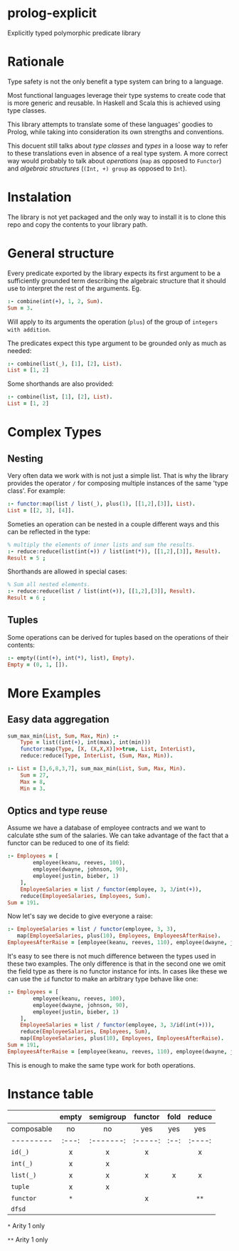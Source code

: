 # prolog-explicit

Explicitly typed polymorphic predicate library

# Rationale

Type safety is not the only benefit a type system can bring to a language.

Most functional languages leverage their type systems to create code that is more
generic and reusable. In Haskell and Scala this is achieved using type classes.

This library attempts to translate some of these languages' goodies to Prolog,
while taking into consideration its own strengths and conventions.

This docuent still talks about _type classes_ and _types_ in a loose way to refer to
these translations even in absence of a real type system.
A more correct way would probably to talk about
_operations_ (`map` as opposed to `Functor`)
and _algebraic structures_ (`(Int, +) group` as opposed to `Int`).

# Instalation

The library is not yet packaged and the only way to install it is to
clone this repo and copy the contents to your library path.

# General structure

Every predicate exported by the library expects its first argument to be
a sufficiently grounded term describing the algebraic structure that it
should use to interpret the rest of the arguments. Eg.

```prolog
:- combine(int(+), 1, 2, Sum).
Sum = 3.
```

Will apply to its arguments the operation (`plus`) of the group of `integers with addition`.

The predicates expect this type argument to be grounded only as much as needed:

```prolog
:- combine(list(_), [1], [2], List).
List = [1, 2]
```

Some shorthands are also provided:

```prolog
:- combine(list, [1], [2], List).
List = [1, 2]
```

# Complex Types

## Nesting

Very often data we work with is not just a simple list. That is why the library provides
the operator `/` for composing multiple instances of the same 'type class'. For example:

```prolog
:- functor:map(list / list(_), plus(1), [[1,2],[3]], List).
List = [[2, 3], [4]].
```

Someties an operation can be nested in a couple different ways and this can be reflected
in the type:

```prolog
% multiply the elements of inner lists and sum the results.
:- reduce:reduce(list(int(+)) / list(int(*)), [[1,2],[3]], Result).
Result = 5 ;
```

Shorthands are allowed in special cases:

```prolog
% Sum all nested elements.
:- reduce:reduce(list / list(int(+)), [[1,2],[3]], Result).
Result = 6 ;
```

## Tuples

Some operations can be derived for tuples based on the operations of their contents:

```prolog
:- empty((int(+), int(*), list), Empty).
Empty = (0, 1, []).
```

# More Examples

## Easy data aggregation

```prolog
sum_max_min(List, Sum, Max, Min) :-
    Type = list((int(+), int(max), int(min)))
    functor:map(Type, [X, (X,X,X)]>>true, List, InterList),
    reduce:reduce(Type, InterList, (Sum, Max, Min)).

:- List = [3,6,8,3,7], sum_max_min(List, Sum, Max, Min).
    Sum = 27,
    Max = 8,
    Min = 3.
```

## Optics and type reuse

Assume we have a database of employee contracts and we want to calculate
sthe sum of the salaries.
We can take advantage of the fact that a functor can be reduced to one of its field:

```prolog
:- Employees = [
        employee(keanu, reeves, 100),
        employee(dwayne, johnson, 90),
        employee(justin, bieber, 1)
    ],
    EmployeeSalaries = list / functor(employee, 3, 3/int(+)),
    reduce(EmployeeSalaries, Employees, Sum).
Sum = 191.
```

Now let's say we decide to give everyone a raise:

```prolog
:- EmployeeSalaries = list / functor(employee, 3, 3),
   map(EmployeeSalaries, plus(10), Employees, EmployeesAfterRaise).
EmployeesAfterRaise = [employee(keanu, reeves, 110), employee(dwayne, johnson, 100), employee(justin, bieber, 11)]
```

It's easy to see there is not much difference between the types used in these two examples.
The only difference is that in the second one we omit the field type as there is no
functor instance for ints. In cases like these we can use the `id` functor to make an
arbitrary type behave like one:

```prolog
:- Employees = [
        employee(keanu, reeves, 100),
        employee(dwayne, johnson, 90),
        employee(justin, bieber, 1)
    ],
    EmployeeSalaries = list / functor(employee, 3, 3/id(int(+))),
    reduce(EmployeeSalaries, Employees, Sum),
    map(EmployeeSalaries, plus(10), Employees, EmployeesAfterRaise).
Sum = 191,
EmployeesAfterRaise = [employee(keanu, reeves, 110), employee(dwayne, johnson, 100), employee(justin, bieber, 11)]
```

This is enough to make the same type work for both operations.

# Instance table

|            | empty | semigroup | functor | fold | reduce |
| ---------- | :---: | :-------: | :-----: | :--: | :----: |
| composable |  no   |    no     |   yes   | yes  |  yes   |
| ---------  | :---: | :-------: | :-----: | :--: | :----: |
| `id(_)`    |   x   |     x     |    x    |      |   x    |
| `int(_)`   |   x   |     x     |         |      |        |
| `list(_)`  |   x   |     x     |    x    |  x   |   x    |
| `tuple`    |   x   |     x     |         |      |        |
| `functor`  |  `*`  |           |    x    |      |  `**`  |
| `dfsd`     |       |           |         |      |        |

`*` Arity 1 only

`**` Arity 1 only
